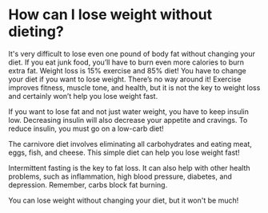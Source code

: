 # How can I lose weight without dieting?

It's very difficult to lose even one pound of body fat without changing your diet. If you eat junk food, you’ll have to burn even more calories to burn extra fat. Weight loss is 15% exercise and 85% diet! You have to change your diet if you want to lose weight. There’s no way around it! Exercise improves fitness, muscle tone, and health, but it is not the key to weight loss and certainly won’t help you lose weight fast.

If you want to lose fat and not just water weight, you have to keep insulin low. Decreasing insulin will also decrease your appetite and cravings. To reduce insulin, you must go on a low-carb diet!

The carnivore diet involves eliminating all carbohydrates and eating meat, eggs, fish, and cheese. This simple diet can help you lose weight fast!

Intermittent fasting is the key to fat loss. It can also help with other health problems, such as inflammation, high blood pressure, diabetes, and depression. Remember, carbs block fat burning.

You can lose weight without changing your diet, but it won't be much!